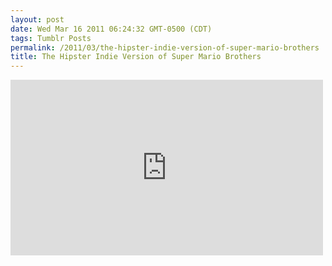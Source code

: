 ```yaml
---
layout: post
date: Wed Mar 16 2011 06:24:32 GMT-0500 (CDT)
tags: Tumblr Posts
permalink: /2011/03/the-hipster-indie-version-of-super-mario-brothers
title: The Hipster Indie Version of Super Mario Brothers
---
```


<iframe width="500" height="281" id="youtube_iframe" src="https://www.youtube.com/embed/4TdczoetXk4?feature=oembed&amp;enablejsapi=1&amp;origin=http://safe.txmblr.com&amp;wmode=opaque" frameborder="0" allowfullscreen=""></iframe>
